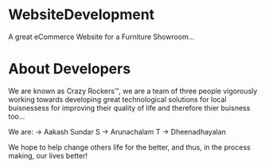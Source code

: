 # WebsiteDevelopment
A great eCommerce Website for a Furniture Showroom...

# About Developers
We are known as Crazy Rockers™️, we are a team of three people vigorously working towards developing great technological solutions for local buisnessess for improving their quality of life and therefore thier buisness too...

We are:
    -> Aakash Sundar S
    -> Arunachalam T
    -> Dheenadhayalan

We hope to help change others life for the better, and thus, in the process making, our lives better!


